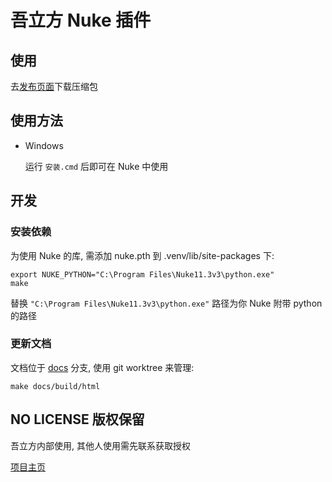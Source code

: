 # 吾立方 Nuke 插件

## 使用

去[发布页面]下载压缩包

## 使用方法

- Windows

  运行 `安装.cmd` 后即可在 Nuke 中使用

## 开发

### 安装依赖

为使用 Nuke 的库, 需添加 nuke.pth 到 .venv/lib/site-packages 下:

```shell
export NUKE_PYTHON="C:\Program Files\Nuke11.3v3\python.exe"
make
```

替换 `"C:\Program Files\Nuke11.3v3\python.exe"` 路径为你 Nuke 附带 python 的路径

### 更新文档

文档位于 [docs](https://github.com/WuLiFang/Nuke/tree/docs) 分支, 使用 git worktree 来管理:

```shell
make docs/build/html
```

## NO LICENSE 版权保留

吾立方内部使用, 其他人使用需先联系获取授权

[项目主页](https://github.com/WuLiFang/Nuke)

[发布页面]: https://github.com/WuLiFang/Nuke/releases
